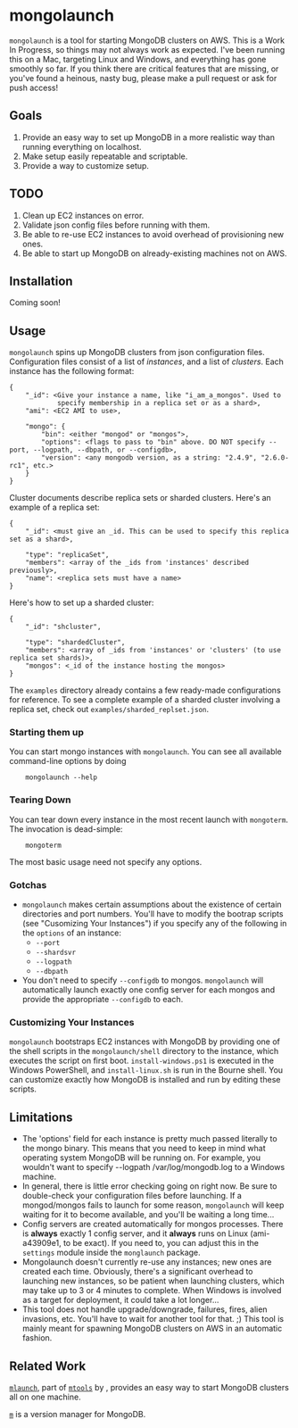 # mongolaunch

`mongolaunch` is a tool for starting MongoDB clusters on AWS. This is a Work In Progress, so things may not always work as expected. I've been running this on a Mac, targeting Linux and Windows, and everything has gone smoothly so far. If you think there are critical features that are missing, or you've found a heinous, nasty bug, please make a pull request or ask for push access!

## Goals

1. Provide an easy way to set up MongoDB in a more realistic way than running everything on localhost.
2. Make setup easily repeatable and scriptable.
3. Provide a way to customize setup.

## TODO

1. Clean up EC2 instances on error.
2. Validate json config files before running with them.
3. Be able to re-use EC2 instances to avoid overhead of provisioning new ones.
4. Be able to start up MongoDB on already-existing machines not on AWS.

## Installation

Coming soon!

## Usage

`mongolaunch` spins up MongoDB clusters from json configuration files. Configuration files consist of a list of _instances_, and a list of _clusters_. Each instance has the following format:

    {
        "_id": <Give your instance a name, like "i_am_a_mongos". Used to
                specify membership in a replica set or as a shard>,
        "ami": <EC2 AMI to use>,

        "mongo": {
            "bin": <either "mongod" or "mongos">,
            "options": <flags to pass to "bin" above. DO NOT specify --port, --logpath, --dbpath, or --configdb>,
            "version": <any mongodb version, as a string: "2.4.9", "2.6.0-rc1", etc.>
        }
    }

Cluster documents describe replica sets or sharded clusters. Here's an example of a replica set:

    {
        "_id": <must give an _id. This can be used to specify this replica set as a shard>,

        "type": "replicaSet",
        "members": <array of the _ids from 'instances' described previously>,
        "name": <replica sets must have a name>
    }

Here's how to set up a sharded cluster:

    {
        "_id": "shcluster",

        "type": "shardedCluster",
        "members": <array of _ids from 'instances' or 'clusters' (to use replica set shards)>,
        "mongos": <_id of the instance hosting the mongos>
    }

The `examples` directory already contains a few ready-made configurations for reference. To see a complete example of a sharded cluster involving a replica set, check out `examples/sharded_replset.json`.

### Starting them up

You can start mongo instances with `mongolaunch`. You can see all available command-line options by doing

        mongolaunch --help

### Tearing Down

You can tear down every instance in the most recent launch with `mongoterm`. The invocation is dead-simple:

        mongoterm

The most basic usage need not specify any options.

### Gotchas

- `mongolaunch` makes certain assumptions about the existence of certain directories and port numbers. You'll have to modify the bootrap scripts (see "Cusomizing Your Instances") if you specify any of the following in the `options` of an instance:
    - `--port`
    - `--shardsvr`
    - `--logpath`
    - `--dbpath`
- You don't need to specify `--configdb` to mongos. `mongolaunch` will automatically launch exactly one config server for each mongos and provide the appropriate `--configdb` to each.

### Customizing Your Instances

`mongolaunch` bootstraps EC2 instances with MongoDB by providing one of the shell scripts in the `mongolaunch/shell` directory to the instance, which executes the script on first boot. `install-windows.ps1` is executed in the Windows PowerShell, and `install-linux.sh` is run in the Bourne shell. You can customize exactly how MongoDB is installed and run by editing these scripts.

## Limitations

- The 'options' field for each instance is pretty much passed literally to the mongo binary. This means that you need to keep in mind what operating system MongoDB will be running on. For example, you wouldn't want to specify --logpath /var/log/mongodb.log to a Windows machine.
- In general, there is little error checking going on right now. Be sure to double-check your configuration files before launching. If a mongod/mongos fails to launch for some reason, `mongolaunch` will keep waiting for it to become available, and you'll be waiting a long time...
- Config servers are created automatically for mongos processes. There is **always** exactly 1 config server, and it **always** runs on Linux (ami-a43909e1, to be exact). If you need to, you can adjust this in the `settings` module inside the `monglaunch` package.
- Mongolaunch doesn't currently re-use any instances; new ones are created each time. Obviously, there's a significant overhead to launching new instances, so be patient when launching clusters, which may take up to 3 or 4 minutes to complete. When Windows is involved as a target for deployment, it could take a lot longer...
- This tool does not handle upgrade/downgrade, failures, fires, alien invasions, etc. You'll have to wait for another tool for that. ;) This tool is mainly meant for spawning MongoDB clusters on AWS in an automatic fashion.

## Related Work

[`mlaunch`](https://github.com/rueckstiess/mtools/wiki/mlaunch), part of [`mtools`](https://github.com/rueckstiess/mtools) by , provides an easy way to start MongoDB clusters all on one machine.

[`m`](https://github.com/aheckmann/m) is a version manager for MongoDB.
